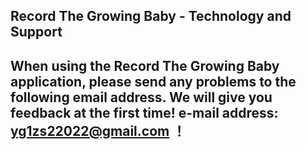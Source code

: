 ## Record The Growing Baby - Technology and Support


## When using the Record The Growing Baby application, please send any problems to the following email address. We will give you feedback at the first time! e-mail address: yg1zs22022@gmail.com ！
